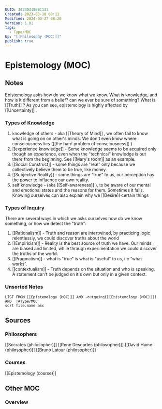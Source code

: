 ```yaml
---
UUID: 20230318081131
Created: 2023-03-18 08:11
Modified: 2024-03-27 08:20
Version: 1.01
tags:
  - Type/MOC
Up: "[[Philosophy (MOC)]]"
publish: true
---
```


# Epistemology (MOC)

## Notes

Epistemology asks how do we know what we know. What is knowledge, and how is it different from a belief? can we ever be sure of something? What is [[Truth]] ? As you can see, epistemology is highly affected by [[Uncertainty]] .

### Types of Knowledge
1. knowledge of others - aka [[Theory of Mind]] , we often fail to know what is going on on other's minds. We don't even know where consciousness lies ([[the hard problem of consciousness]] )
2. [[experience knowledge]] - Some knowledge seems to be acquired only though an experience, even when the "technical" knowledge is out there from the beginning. See [[Mary's room]] as an example.
3. [[Social Construct]] - some things are "real" only because we collectively believe them to be true, like money.
4. [[Subjective Reality]] - some things are "true" to us, our perception has the power to influence our own reality.
5. self knowledge - (aka [[Self-awareness]] ), to be aware of our mental and emotional states and the reasons for them. Sometimes it fails. Knowing ourselves can also explain why we [[Desire]] certain things

### Types of Inquiry
There are several ways in which we asks ourselves how do we know something, or how we detect the "truth":
1. [[Rationalism]] - Truth and reason are intertwined, by practicing logic relentlessly, we could discover truths about the world
2. [[Empiricism]] - Reality is the best source of truth we have. Our minds are biased and limited, while through experimentation we could discover the truths of the world.
3. [[Pragmatism]] - what is "true" is what is "useful" to us, i.e "what works".
4. [[contextualism]] - Truth depends on the situation and who is speaking. A statement can't be judged on it's own but only in a given context.

### Unsorted Notes
```dataview
LIST FROM [[Epistemology (MOC)]] AND -outgoing([[Epistemology (MOC)]])
AND  !#Type/MOC 
sort file.name asc
```

## Sources

### Philosophers
[[Socrates (philosopher)]]
[[Rene Descartes (philosopher)]]
[[David Hume (philosopher)]]
[[Bruno Latour (philosopher)]]

### Courses
[[Epistemology (course)]]

## Other MOC

### Overview
